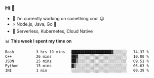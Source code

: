 ### Hi 👋

<!--
**nodejh/nodejh** is a ✨ _special_ ✨ repository because its `README.md` (this file) appears on your GitHub profile.

Here are some ideas to get you started:

- 🔭 I’m currently working on ...
- 🌱 I’m currently learning ...
- 👯 I’m looking to collaborate on ...
- 🤔 I’m looking for help with ...
- 💬 Ask me about ...
- 📫 How to reach me: ...
- 😄 Pronouns: ...
- ⚡ Fun fact: ...
-->

- 🔭 I’m currently working on something cool :wink:
- ⚡ Node.js, Java, Go :thought_balloon:
- 🤖 Serverless, Kubernetes, Cloud Native

📊 **This week I spent my time on**

<!--START_SECTION:waka-->

```txt
Bash          3 hrs 19 mins   ██████████████████▓░░░░░░   74.37 %
C++           26 mins         ██▓░░░░░░░░░░░░░░░░░░░░░░   10.00 %
JSON          25 mins         ██▒░░░░░░░░░░░░░░░░░░░░░░   09.51 %
Python        15 mins         █▒░░░░░░░░░░░░░░░░░░░░░░░   05.63 %
INI           1 min           ░░░░░░░░░░░░░░░░░░░░░░░░░   00.39 %
```

<!--END_SECTION:waka-->


<!--
:traffic_light: **Visitors**

![visitors](https://visitor-badge.glitch.me/badge?page_id=nodejh.nodejh)
-->
